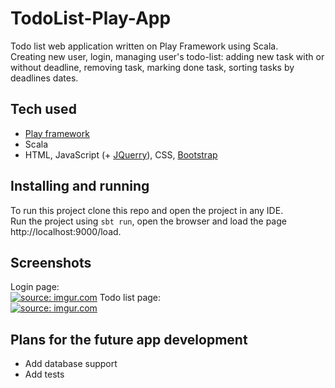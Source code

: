 # TodoList-Play-App
Todo list web application written on Play Framework using Scala.  
Creating new user, login, managing user's todo-list: adding new task with or without deadline, removing task, marking done task, sorting tasks by deadlines dates.

## Tech used
- [Play framework](https://www.playframework.com/)
- Scala
- HTML, JavaScript (+ [JQuerry](https://jquery.com/)), CSS, [Bootstrap](https://getbootstrap.com/)

## Installing and running
To run this project clone this repo and open the project in any IDE.  
Run the project using `sbt run`, open the browser and load the page http://localhost:9000/load.

## Screenshots
Login page:  
<a href="https://imgur.com/C97eyK9"><img src="https://i.imgur.com/C97eyK9.png" title="source: imgur.com" /></a>
Todo list page:  
<a href="https://imgur.com/r4KFHOE"><img src="https://i.imgur.com/r4KFHOE.png" title="source: imgur.com" /></a>

## Plans for the future app development
- Add database support
- Add tests
